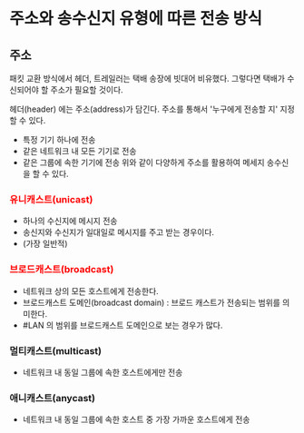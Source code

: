 # 주소와 송수신지 유형에 따른 전송 방식

## 주소

패킷 교환 방식에서 헤더, 트레일러는 택배 송장에 빗대어 비유했다.
그렇다면 택배가 수신되어야 할 주소가 필요할 것이다.

헤더(header) 에는 주소(address)가 담긴다.
주소를 통해서 '누구에게 전송할 지'  지정할 수 있다.
- 특정 기기 하나에 전송
- 같은 네트워크 내 모든 기기로 전송
- 같은 그룹에 속한 기기에 전송
위와 같이 다양하게 주소를 활용하여 메세지 송수신을 할 수 있다.


### <span style="color:rgb(255, 0, 0)">유니캐스트(unicast)</span>

- 하나의 수신지에 메시지 전송
- 송신지와 수신지가 일대일로 메시지를 주고 받는 경우이다.
- (가장 일반적)

### <span style="color:rgb(255, 0, 0)">브로드캐스트(broadcast)</span>

- 네트워크 상의 모든 호스트에게 전송한다.
- 브로드캐스트 도메인(broadcast domain) : 브로드 캐스트가 전송되는 범위를 의미한다.
- #LAN 의 범위를 브로드캐스트 도메인으로 보는 경우가 많다.

### 멀티캐스트(multicast)

- 네트워크 내 동일 그룹에 속한 호스트에게만 전송

### 애니캐스트(anycast)

- 네트워크 내 동일 그룹에 속한 호스트 중 가장 가까운 호스트에게 전송